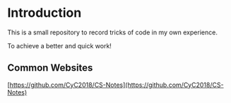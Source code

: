 # Introduction

This is a small repository to record tricks of code in my own experience.

To achieve a better and quick work!

## Common Websites
[https://github.com/CyC2018/CS-Notes](https://github.com/CyC2018/CS-Notes)

